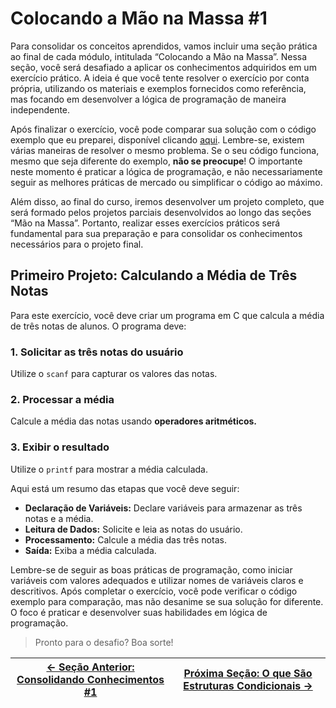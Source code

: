# Colocando a Mão na Massa #1

Para consolidar os conceitos aprendidos, vamos incluir uma seção prática ao final de cada módulo, intitulada “Colocando a Mão na Massa”. Nessa seção, você será desafiado a aplicar os conhecimentos adquiridos em um exercício prático. A ideia é que você tente resolver o exercício por conta própria, utilizando os materiais e exemplos fornecidos como referência, mas focando em desenvolver a lógica de programação de maneira independente.

Após finalizar o exercício, você pode comparar sua solução com o código exemplo que eu preparei, disponível clicando [aqui](). Lembre-se, existem várias maneiras de resolver o mesmo problema. Se o seu código funciona, mesmo que seja diferente do exemplo, **não se preocupe**! O importante neste momento é praticar a lógica de programação, e não necessariamente seguir as melhores práticas de mercado ou simplificar o código ao máximo.

Além disso, ao final do curso, iremos desenvolver um projeto completo, que será formado pelos projetos parciais desenvolvidos ao longo das seções “Mão na Massa”. Portanto, realizar esses exercícios práticos será fundamental para sua preparação e para consolidar os conhecimentos necessários para o projeto final.

## Primeiro Projeto: Calculando a Média de Três Notas

Para este exercício, você deve criar um programa em C que calcula a média de três notas de alunos. O programa deve:

### 1. Solicitar as três notas do usuário
Utilize o `scanf` para capturar os valores das notas.

### 2. Processar a média
Calcule a média das notas usando **operadores aritméticos.**

### 3. Exibir o resultado
Utilize o `printf` para mostrar a média calculada.

Aqui está um resumo das etapas que você deve seguir:
- **Declaração de Variáveis:** Declare variáveis para armazenar as três notas e a média.
- **Leitura de Dados:** Solicite e leia as notas do usuário.
- **Processamento:** Calcule a média das três notas.
- **Saída:** Exiba a média calculada.

Lembre-se de seguir as boas práticas de programação, como iniciar variáveis com valores adequados e utilizar nomes de variáveis claros e descritivos. Após completar o exercício, você pode verificar o código exemplo para comparação, mas não desanime se sua solução for diferente. O foco é praticar e desenvolver suas habilidades em lógica de programação.

> Pronto para o desafio? Boa sorte!

| [← Seção Anterior: Consolidando Conhecimentos #1]() | [Próxima Seção: O que São Estruturas Condicionais →]() |
|---------------------------|------------------------------------------------------|